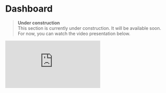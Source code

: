 # Dashboard

> **Under construction**\
> This section is currently under construction. It will be available soon. For now, you can watch the video presentation below.

<iframe src="https://www.youtube.com/embed/HUjGN5_PXZ0" frameborder="0" allow="accelerometer; autoplay; encrypted-media; gyroscope; picture-in-picture" allowfullscreen></iframe>
